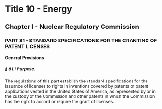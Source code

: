 
# Title 10 - Energy
## Chapter I - Nuclear Regulatory Commission
### PART 81 - STANDARD SPECIFICATIONS FOR THE GRANTING OF PATENT LICENSES
#### General Provisions
##### § 81.1 Purpose.

The regulations of this part establish the standard specifications for the issuance of licenses to rights in inventions covered by patents or patent applications vested in the United States of America, as represented by or in the custody of the Commission and other patents in which the Commission has the right to accord or require the grant of licenses.
